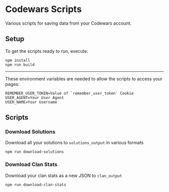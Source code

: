 # Codewars Scripts

Various scripts for saving data from your Codewars account.

## Setup

To get the scripts ready to run, execute:

```shell
npm install
npm run build
```

***

These environment variables are needed to allow the scripts to access your pages:

```shell
REMEMBER_USER_TOKEN=Value of `remember_user_token` Cookie
USER_AGENT=Your User Agent
USER_NAME=Your Username
```

## Scripts

### Download Solutions

Download all your solutions to `solutions_output` in various formats

```shell
npm run download-solutions
```

### Download Clan Stats

Download your clan stats as a new JSON to `clan_output`

```shell
npm run download-clan-stats
```
